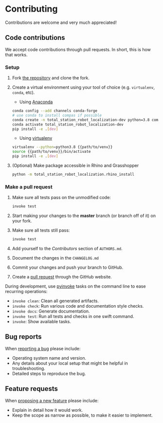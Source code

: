 # Contributing

Contributions are welcome and very much appreciated!

## Code contributions

We accept code contributions through pull requests.
In short, this is how that works.

### Setup

1. Fork [the repository](https://github.com/gramaziokohler/total_station_robot_localization) and clone the fork.

2. Create a virtual environment using your tool of choice (e.g. `virtualenv`, `conda`, etc).

    * Using [Anaconda](https://www.anaconda.com/)

    ```bash
    conda config --add channels conda-forge
    # use conda to install compas if possible
    conda create -n total_station_robot_localization-dev python=3.8 compas==>=0.15.6, <0.16
    conda activate total_station_robot_localization-dev
    pip install -e .[dev]
    ```

    * Using [virtualenv](https://github.com/pypa/virtualenv)

    ```bash
    virtualenv --python=python3.8 {{path/to/venv}}
    source {{path/to/venv}}/bin/activate
    pip install -e .[dev]
    ```

4. (Optional) Make package accessible in Rhino and Grasshopper

   ```bash
   python -m total_station_robot_localization.rhino_install
   ```

### Make a pull request

1. Make sure all tests pass on the unmodified code:

   ```bash
   invoke test
   ```

2. Start making your changes to the **master** branch (or branch off of it) on your fork.
3. Make sure all tests still pass:

   ```bash
   invoke test
   ```

4. Add yourself to the *Contributors* section of `AUTHORS.md`.
5. Document the changes in the `CHANGELOG.md`
6. Commit your changes and push your branch to GitHub.
7. Create a [pull request](https://help.github.com/articles/about-pull-requests/) through the GitHub website.

During development, use [pyinvoke](http://docs.pyinvoke.org/) tasks on the
command line to ease recurring operations:

* `invoke clean`: Clean all generated artifacts.
* `invoke check`: Run various code and documentation style checks.
* `invoke docs`: Generate documentation.
* `invoke test`: Run all tests and checks in one swift command.
* `invoke`: Show available tasks.

## Bug reports

When [reporting a bug](https://github.com/gramaziokohler/rapid_clay_formations_fab/issues) please include:

* Operating system name and version.
* Any details about your local setup that might be helpful in troubleshooting.
* Detailed steps to reproduce the bug.

## Feature requests

When [proposing a new feature](https://github.com/gramaziokohler/rapid_clay_formations_fab/issues) please include:

* Explain in detail how it would work.
* Keep the scope as narrow as possible, to make it easier to implement.
